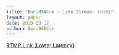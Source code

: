 ```yaml
---
title: "EuroBSDCon - Live Stream: room1"
layout: paper
date: 2019-09-17
author: EuroBSDCon
---
```

<script type="text/javascript" src="//eurobsdcon-embed.secdn.net/clappr/0.3.8/clappr.min.js"></script>
<script type="text/javascript" src="//eurobsdcon-embed.secdn.net/clappr/0.3.8/level-selector.min.js"></script>

<div id="se_video_1"></div>

<script type="text/javascript">
var player = new Clappr.Player({
       source: 'https://eurobsdcon-hls.secdn.net/eurobsdcon-live/play/room1.smil/playlist.m3u8',
       parentId: "#se_video_1",
       autoPlay: true ,
       poster: 'https://eurobsdcon-hls.secdn.net/eurobsdcon-live/play/room1/thumbnail.jpg',
       width: '720',
       height: '400',
       plugins: {core: [LevelSelector], playback: []},
});
</script>

[RTMP Link (Lower Latency)](rtmp://eurobsdcon-vsn.secdn.net/eurobsdcon-live/play/room1)

